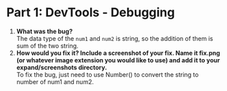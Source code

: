 # Part 1: DevTools - Debugging

1. **What was the bug?**  
   The data type of the `num1` and `num2` is string, so the addition of them is sum of the two string.
2. **How would you fix it? Include a screenshot of your fix. Name it fix.png (or whatever image extension you would like to use) and add it to your expand/screenshots directory.**  
   To fix the bug, just need to use Number() to convert the string to number of num1 and num2.
